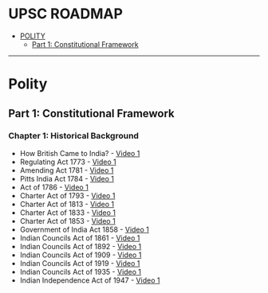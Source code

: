 # UPSC ROADMAP

* [POLITY](#polity)
  * [Part 1: Constitutional Framework](#constitutional-framework)

---
# Polity

## Part 1: Constitutional Framework

### Chapter 1: Historical Background

* How British Came to India? - [Video 1](https://www.youtube.com/watch?v=3bZoB8PiXas)
* Regulating Act 1773 - [Video 1](#)
* Amending Act 1781 - [Video 1](#)
* Pitts India Act 1784 - [Video 1](#)
* Act of 1786 - [Video 1](#)
* Charter Act of 1793 - [Video 1](#)
* Charter Act of 1813 - [Video 1](#)
* Charter Act of 1833 - [Video 1](#)
* Charter Act of 1853 - [Video 1](#)
* Government of India Act 1858 - [Video 1](#)
* Indian Councils Act of 1861 - [Video 1](#)
* Indian Councils Act of 1892 - [Video 1](#)
* Indian Councils Act of 1909 - [Video 1](#)
* Indian Councils Act of 1919 - [Video 1](#)
* Indian Councils Act of 1935 - [Video 1](#)
* Indian Independence Act of 1947 - [Video 1](#)


